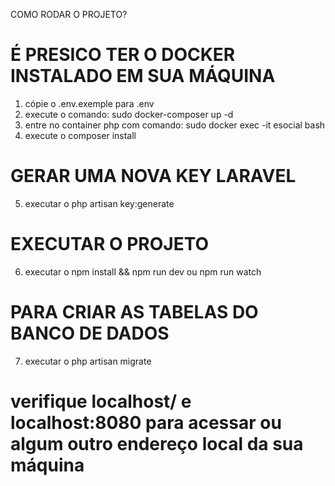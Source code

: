 COMO RODAR O PROJETO?

# É PRESICO TER O DOCKER INSTALADO EM SUA MÁQUINA

1) cópie o .env.exemple para .env
2) execute o comando: sudo docker-composer up -d
3) entre no container php com comando: sudo docker exec -it esocial bash
4) execute o composer install

# GERAR UMA NOVA KEY LARAVEL
5) executar o php artisan key:generate

# EXECUTAR O PROJETO
6) executar o  npm install && npm run dev ou npm run watch

# PARA CRIAR AS TABELAS DO BANCO DE DADOS
7) executar o php artisan migrate 

# verifique localhost/ e localhost:8080 para acessar ou algum outro endereço local da sua máquina